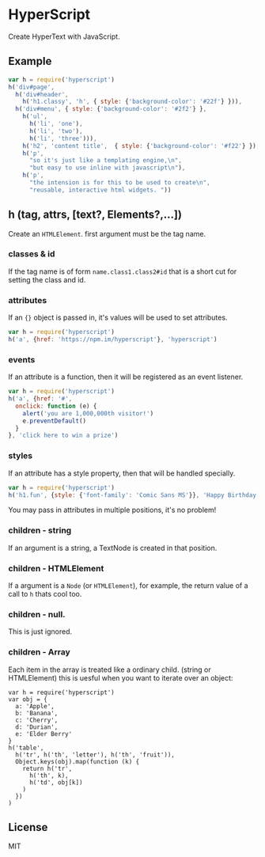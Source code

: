 # HyperScript

Create HyperText with JavaScript.

## Example

``` js
var h = require('hyperscript')
h('div#page',
  h('div#header',
    h('h1.classy', 'h', { style: {'background-color': '#22f'} })),
  h('div#menu', { style: {'background-color': '#2f2'} },
    h('ul',
      h('li', 'one'),
      h('li', 'two'),
      h('li', 'three'))),
    h('h2', 'content title',  { style: {'background-color': '#f22'} }),
    h('p', 
      "so it's just like a templating engine,\n",
      "but easy to use inline with javascript\n"),
    h('p', 
      "the intension is for this to be used to create\n",
      "reusable, interactive html widgets. "))
```

## h (tag, attrs, [text?, Elements?,...])

Create an `HTMLElement`. first argument must be the tag name.

### classes & id

If the tag name is of form `name.class1.class2#id` that is a short cut
for setting the class and id.

### attributes

If an `{}` object is passed in, it's values will be used to set attributes.

``` js
var h = require('hyperscript')
h('a', {href: 'https://npm.im/hyperscript'}, 'hyperscript')
```

### events

If an attribute is a function, then it will be registered as an event listener.

``` js
var h = require('hyperscript')
h('a', {href: '#', 
  onclick: function (e) {
    alert('you are 1,000,000th visitor!')
    e.preventDefault()
  }
}, 'click here to win a prize')
```

### styles

If an attribute has a style property, then that will be handled specially.

``` js
var h = require('hyperscript')
h('h1.fun', {style: {'font-family': 'Comic Sans MS'}}, 'Happy Birthday!')
```

You may pass in attributes in multiple positions, it's no problem!

### children - string

If an argument is a string, a TextNode is created in that position.

### children - HTMLElement

If a argument is a `Node` (or `HTMLElement`), for example, the return value of a call to `h`
thats cool too.

### children - null.

This is just ignored.

### children - Array

Each item in the array is treated like a ordinary child. (string or HTMLElement)
this is uesful when you want to iterate over an object:

```
var h = require('hyperscript')
var obj = {
  a: 'Apple',
  b: 'Banana',
  c: 'Cherry',
  d: 'Durian',
  e: 'Elder Berry'
}
h('table',
  h('tr', h('th', 'letter'), h('th', 'fruit')),
  Object.keys(obj).map(function (k) {
    return h('tr', 
      h('th', k),
      h('td', obj[k])
    )
  })
)
```

## License

MIT

